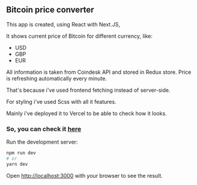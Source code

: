 ## Bitcoin price converter

This app is created, using React with Next.JS,

It shows current price of Bitcoin for different currency, like:

- USD
- GBP
- EUR

All information is taken from Coindesk API and stored in Redux store.
Price is refreshing automatically every minute.

That's because i've used frontend fetching instead of server-side.

For styling i've used Scss with all it features.

Mainly i've deployed it to Vercel to be able to check how it looks.

### So, you can check it [here](bitcourse-bitcoin-price.vercel.app)

Run the development server:

```bash
npm run dev
# or
yarn dev
```

Open [http://localhost:3000](http://localhost:3000) with your browser to see the result.
